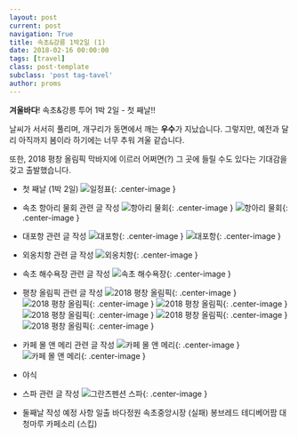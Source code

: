 ```yaml
---
layout: post
current: post
navigation: True
title: 속초&강릉 1박2일 (1)
date: 2018-02-16 00:00:00
tags: [travel]
class: post-template
subclass: 'post tag-tavel'
author: proms
---
```


**겨울바다**! 속초&강릉 투어 1박 2일 - 첫 째날!!

날씨가 서서히 풀리며, 개구리가 동면에서 깨는 **우수**가 지났습니다.
그렇지만, 예전과 달리 아직까지 봄이라 하기에는 너무 추워 겨울 같습니다.

또한, 2018 평창 올림픽 막바지에 이르러 어쩌면(?) 그 곳에 들릴 수도 있다는 기대감을 갖고 출발했습니다.

- 첫 째날 (1박 2일)
![일정표](/assets\images\travel-180223-24_0.jpg){: .center-image }

- 속초 항아리 물회 관련 글 작성
![항아리 물회](/assets\images\travel-180223-24_1.jpg){: .center-image }
![항아리 물회](/assets\images\travel-180223-24_2.jpg){: .center-image }

- 대포항 관련 글 작성
![대포항](/assets\images\travel-180223-24_3.jpg){: .center-image }
![대포항](/assets\images\travel-180223-24_4.jpg){: .center-image }

- 외옹치항 관련 글 작성
![외옹치항](/assets\images\travel-180223-24_5.jpg){: .center-image }

- 속초 해수욕장 관련 글 작성
![속초 해수욕장](/assets\images\travel-180223-24_6.jpg){: .center-image }

- 평창 올림픽 관련 글 작성
![2018 평창 올림픽](/assets\images\travel-180223-24_7.jpg){: .center-image }
![2018 평창 올림픽](/assets\images\travel-180223-24_8.jpg){: .center-image }
![2018 평창 올림픽](/assets\images\travel-180223-24_9.jpg){: .center-image }
![2018 평창 올림픽](/assets\images\travel-180223-24_10.jpg){: .center-image }
![2018 평창 올림픽](/assets\images\travel-180223-24_11.jpg){: .center-image }
![2018 평창 올림픽](/assets\images\travel-180223-24_12.jpg){: .center-image }

- 카페 몰 앤 메리 관련 글 작성
![카페 몰 앤 메리](/assets\images\travel-180223-24_13.jpg){: .center-image }
![카페 몰 앤 메리](/assets\images\travel-180223-24_14.jpg){: .center-image }

- 야식

- 스파 관련 글 작성
![그란츠펜션 스파](/assets\images\travel-180223-24_15.jpg){: .center-image }

- 둘째날 작성 예정 사항
일출
바다정원
속초중앙시장 (실패)
봉브레드
테디베어팜
대청마루
카페소리 (스킵)